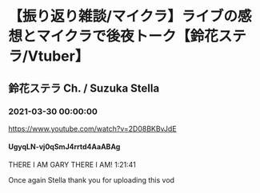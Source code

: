 # 【振り返り雑談/マイクラ】ライブの感想とマイクラで後夜トーク【鈴花ステラ/Vtuber】
## 鈴花ステラ Ch. / Suzuka Stella
### 2021-03-30 00:00:00
https://www.youtube.com/watch?v=2D08BKBvJdE
#### UgyqLN-vj0qSmJ4rrtd4AaABAg
THERE I AM GARY THERE I AM! 1:21:41 

Once again Stella thank you for uploading this vod


